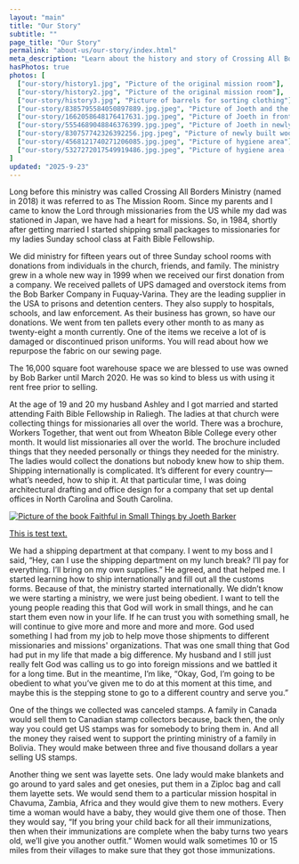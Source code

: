 ```yaml
---
layout: "main"
title: "Our Story"
subtitle: ""
page_title: "Our Story"
permalink: "about-us/our-story/index.html"
meta_description: "Learn about the history and story of Crossing All Borders Ministry, from its beginnings as The Mission Room to its current work in repurposing donations for missions worldwide."
hasPhotos: true
photos: [
  ["our-story/history1.jpg", "Picture of the original mission room"],
  ["our-story/history2.jpg", "Picture of the original mission room"],
  ["our-story/history3.jpg", "Picture of barrels for sorting clothing"],
  ["our-story/8385795584050897889.jpg.jpeg", "Picture of Joeth and the Board of Directors"],
  ["our-story/1662058648176417631.jpg.jpeg", "Picture of Joeth in front of boxes in the newly acquired warehouse"],
  ["our-story/5554689048846376399.jpg.jpeg", "Picture of Joeth in newly acquired warehouse"],
  ["our-story/830757742326392256.jpg.jpeg", "Picture of newly built wooden shelves in the warehouse"],
  ["our-story/4568121740271206085.jpg.jpeg", "Picture of hygiene area"],
  ["our-story/5327272017549919486.jpg.jpeg", "Picture of hygiene area (different angle)"],
]
updated: "2025-9-23"
---
```


Long before this ministry was called Crossing All Borders Ministry (named in 2018) it was referred to as The Mission Room. Since my parents and I came to know the Lord through missionaries from the US while my dad was stationed in Japan, we have had a heart for missions. So, in 1984, shortly after getting married I started shipping small packages to missionaries for my ladies Sunday school class at Faith Bible Fellowship.

We did ministry for fifteen years out of three Sunday school rooms with donations from individuals in the church, friends, and family. The ministry grew in a whole new way in 1999 when we received our first donation from a company. We received pallets of UPS damaged and overstock items from the Bob Barker Company in Fuquay-Varina. They are the leading supplier in the USA to prisons and detention centers. They also supply to hospitals, schools, and law enforcement. As their business has grown, so have our donations. We went from ten pallets every other month to as many as twenty-eight a month currently. One of the items we receive a lot of is damaged or discontinued prison uniforms. You will read about how we repurpose the fabric on our sewing page.

The 16,000 square foot warehouse space we are blessed to use was owned by Bob Barker until March 2020. He was so kind to bless us with using it rent free prior to selling.

At the age of 19 and 20 my husband Ashley and I got married and started attending Faith Bible Fellowship in Raliegh. The ladies at that church were collecting things for missionaries all over the world. There was a brochure, Workers Together, that went out from Wheaton Bible College every other month. It would list missionaries all over the world. The brochure included things that they needed personally or things they needed for the ministry. The ladies would collect the donations but nobody knew how to ship them. Shipping internationally is complicated. It’s different for every country—what’s needed, how to ship it. At that particular time, I was doing architectural drafting and office design for a company that set up dental offices in North Carolina and South Carolina. 

<a class="centered-sm-ctr" target="_blank" href="https://www.amazon.com/Faithful-Small-Things-Ministry-Nations/dp/1961614480">
  <img src="/assets/images/pages/our-story/faithful-book.jpeg" alt="Picture of the book Faithful in Small Things by Joeth Barker"/>
  <p>This is test text.</p>
</a>

We had a shipping department at that company.  I went to my boss and I said, “Hey, can I use the shipping department on my lunch break? I’ll pay for everything. I’ll bring on my own supplies.” He agreed, and that helped me. I started learning how to ship internationally and fill out all the customs forms. Because of that, the ministry started internationally. We didn’t know we were starting a ministry, we were just being obedient. I want to tell the young people reading this that God will work in small things, and he can start them even now in your life. If he can trust you with something small, he will continue to give more and more and more and more. God used something I had from my job to help move those shipments to different missionaries and missions' organizations. That was one small thing that God had put in my life that made a big difference. My husband and I still just really felt God was calling us to go into foreign missions and we battled it for a long time. But in the meantime, I’m like, “Okay, God, I’m going to be obedient to what you’ve given me to do at this moment at this time, and maybe this is the stepping stone to go to a different country and serve you.”

One of the things we collected was canceled stamps. A family in Canada would sell them to Canadian stamp collectors because, back then, the only way you could get US stamps was for somebody to bring them in. And all the money they raised went to support the printing ministry of a family in Bolivia. They would make between three and five thousand dollars a year selling US stamps.

Another thing we sent was layette sets. One lady would make blankets and go around to yard sales and get onesies, put them in a Ziploc bag and call them layette sets. We would send them to a particular mission hospital in Chavuma, Zambia, Africa and they would give them to new mothers. Every time a woman would have a baby, they would give them one of those. Then they would say, “If you bring your child back for all their immunizations, then when their immunizations are complete when the baby turns two years old, we’ll give you another outfit.” Women would walk sometimes 10 or 15 miles from their villages to make sure that they got those immunizations. 
